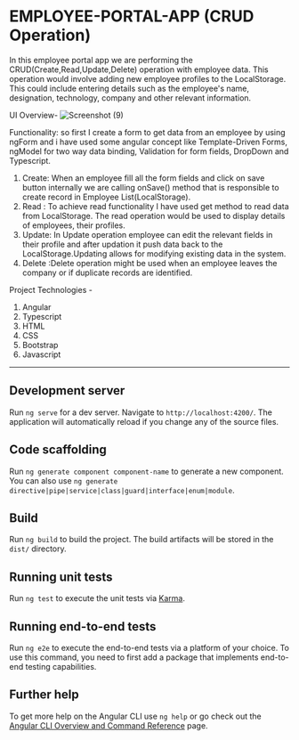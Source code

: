 # EMPLOYEE-PORTAL-APP (CRUD Operation)

In this employee portal app we are performing the CRUD(Create,Read,Update,Delete) operation with employee data.  This operation would involve adding new employee profiles to the LocalStorage. This could include entering details such as the employee's name, designation, technology, company and other relevant information. 

UI Overview-
![Screenshot (9)](https://github.com/Hunnytyagi1996/EMPLOYEE-PORTAL-APP/assets/48430498/ca53895b-5721-4bd4-beb1-da19247dc744)

Functionality:
so first I create a  form to get data from an employee by using ngForm and  i have used some angular concept like Template-Driven Forms, ngModel for  two way data binding, Validation for form fields, DropDown and Typescript.

1. Create: When an employee fill all the form fields and click on save button internally we are calling onSave() method that is responsible to create record in Employee 
           List(LocalStorage). 
2. Read  : To achieve read functionality  I have used get method to read data from LocalStorage.  The read operation would be used to display details of employees, their profiles.
3. Update: In Update operation employee can edit the relevant fields in their profile and after updation it push data  back to the LocalStorage.Updating allows for modifying existing 
           data  in the system.
4. Delete :Delete operation might be used when an employee leaves the company or if duplicate records are identified.       

Project Technologies - 
1. Angular
2. Typescript
3. HTML
4. CSS
5. Bootstrap
6. Javascript

-----------------------------------------------------------------------------------------------------------------------------------------------------------------------------
 





## Development server

Run `ng serve` for a dev server. Navigate to `http://localhost:4200/`. The application will automatically reload if you change any of the source files.

## Code scaffolding

Run `ng generate component component-name` to generate a new component. You can also use `ng generate directive|pipe|service|class|guard|interface|enum|module`.

## Build

Run `ng build` to build the project. The build artifacts will be stored in the `dist/` directory.

## Running unit tests

Run `ng test` to execute the unit tests via [Karma](https://karma-runner.github.io).

## Running end-to-end tests

Run `ng e2e` to execute the end-to-end tests via a platform of your choice. To use this command, you need to first add a package that implements end-to-end testing capabilities.

## Further help

To get more help on the Angular CLI use `ng help` or go check out the [Angular CLI Overview and Command Reference](https://angular.io/cli) page.

